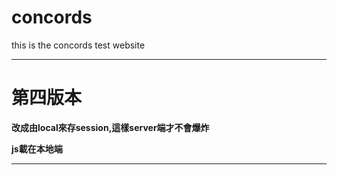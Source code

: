 # concords
this is the concords test  website
___
# 第四版本
__改成由local來存session,這樣server端才不會爆炸__

__js載在本地端__
___
